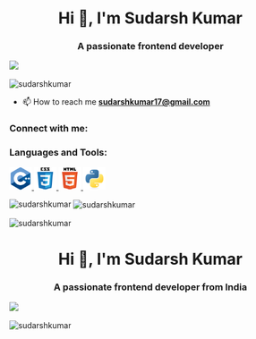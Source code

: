 <h1 align="center">Hi 👋, I'm Sudarsh Kumar</h1>
<h3 align="center">A passionate frontend developer</h3>
<img src="https://cdn.videoplasty.com/animation/chill-coding-programming-lo-fi-animation-stock-animation-21874-1024x576.jpg">

<p align="left"> <img src="https://komarev.com/ghpvc/?username=sudarshkumar&label=Profile%20views&color=0e75b6&style=flat" alt="sudarshkumar" /> </p>

- 📫 How to reach me **sudarshkumar17@gmail.com**

<h3 align="left">Connect with me:</h3>
<p align="left">
</p>

<h3 align="left">Languages and Tools:</h3>
<p align="left"> <a href="https://www.w3schools.com/cpp/" target="_blank" rel="noreferrer"> <img src="https://raw.githubusercontent.com/devicons/devicon/master/icons/cplusplus/cplusplus-original.svg" alt="cplusplus" width="40" height="40"/> </a> <a href="https://www.w3schools.com/css/" target="_blank" rel="noreferrer"> <img src="https://raw.githubusercontent.com/devicons/devicon/master/icons/css3/css3-original-wordmark.svg" alt="css3" width="40" height="40"/> </a> <a href="https://www.w3.org/html/" target="_blank" rel="noreferrer"> <img src="https://raw.githubusercontent.com/devicons/devicon/master/icons/html5/html5-original-wordmark.svg" alt="html5" width="40" height="40"/> </a> <a href="https://www.python.org" target="_blank" rel="noreferrer"> <img src="https://raw.githubusercontent.com/devicons/devicon/master/icons/python/python-original.svg" alt="python" width="40" height="40"/> </a> </p>

<p><img align="left" src="https://github-readme-stats.vercel.app/api/top-langs?username=sudarshkumar&show_icons=true&locale=en&layout=compact" alt="sudarshkumar" /></p>

<p>&nbsp;<img align="center" src="https://github-readme-stats.vercel.app/api?username=sudarshkumar&show_icons=true&locale=en" alt="sudarshkumar" /></p>

<p><img align="center" src="https://github-readme-streak-stats.herokuapp.com/?user=sudarshkumar&" alt="sudarshkumar" /></p>
<h1 align="center">Hi 👋, I'm Sudarsh Kumar</h1>
<h3 align="center">A passionate frontend developer from India</h3>
<img src="https://cdn.videoplasty.com/animation/chill-coding-programming-lo-fi-animation-stock-animation-21874-1024x576.jpg">

<p align="left"> <img src="https://komarev.com/ghpvc/?username=sudarshkumar&label=Profile%20views&color=0e75b6&style=flat" alt="sudarshkumar" /> </p>
